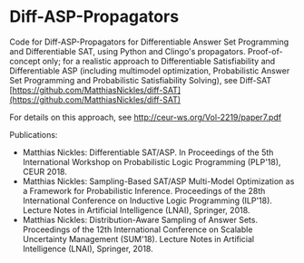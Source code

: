 # Diff-ASP-Propagators
Code for Diff-ASP-Propagators for Differentiable Answer Set Programming and Differentiable SAT, using Python and Clingo's propagators.
Proof-of-concept only; for a realistic approach to Differentiable Satisfiability and Differentiable ASP (including multimodel optimization, Probabilistic Answer Set Programming and Probabilistic Satisfiability Solving), see Diff-SAT [https://github.com/MatthiasNickles/diff-SAT](https://github.com/MatthiasNickles/diff-SAT)

For details on this approach, see http://ceur-ws.org/Vol-2219/paper7.pdf 

Publications:
- Matthias Nickles: Differentiable SAT/ASP. In Proceedings of the 5th International Workshop on Probabilistic Logic Programming (PLP'18), CEUR 2018.
- Matthias Nickles: Sampling-Based SAT/ASP Multi-Model Optimization as a Framework for Probabilistic Inference. 
  Proceedings of the 28th International Conference on Inductive Logic Programming (ILP'18). Lecture Notes in Artificial Intelligence (LNAI), Springer, 2018.
- Matthias Nickles: Distribution-Aware Sampling of Answer Sets. Proceedings of the 12th International Conference on 
  Scalable Uncertainty Management (SUM'18). Lecture Notes in Artificial Intelligence (LNAI), Springer, 2018.


